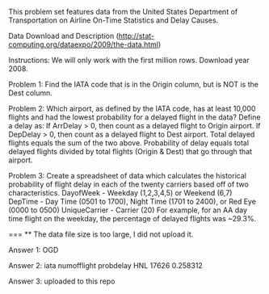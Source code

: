 This problem set features data from the United States Department of Transportation on Airline On-Time Statistics and Delay Causes.

Data Download and Description (http://stat-computing.org/dataexpo/2009/the-data.html)

Instructions:
We will only work with the first million rows. Download year 2008.

Problem 1: Find the IATA code that is in the Origin column, but is NOT is the Dest column.

Problem 2:  Which airport, as defined by the IATA code, has at least 10,000 flights and had the lowest probability for a delayed flight in the data?
Define a delay as:
If ArrDelay > 0, then count as a delayed flight to Origin airport.
If DepDelay > 0, then count as a delayed flight to Dest airport.
Total delayed flights equals the sum of the two above.
Probability of delay equals total delayed flights divided by total flights (Origin & Dest) that go through that airport.

Problem 3: Create a spreadsheet of data which calculates the historical probability of flight delay in each of the twenty carriers based off of two characteristics.
DayofWeek - Weekday (1,2,3,4,5) or Weekend (6,7)
DepTime - Day Time (0501 to 1700), Night Time (1701 to 2400), or Red Eye (0000 to 0500)
UniqueCarrier - Carrier (20)
For example, for an AA day time flight on the weekday, the percentage of delayed flights was ~29.3%.

===
** The data file size  is too large, I did not upload it.

Answer 1: 
OGD

Answer 2: 
iata numofflight	probdelay
 HNL        17626	0.258312

Answer 3:
uploaded to this repo